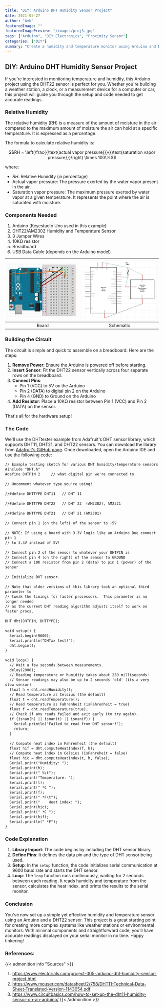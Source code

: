 ```yaml
---
title: "DIY: Arduino DHT Humidity Sensor Project"
date: 2021-05-27
author: "Avk"
featuredImage: ""
featuredImagePreview: "/images/proj3.jpg"
tags: ["Arduino", "DIY Electronics", "Proximity Sensor"]
categories: ["DIY"]
summary: "Create a humidity and temperature monitor using Arduino and DHT22 sensor."
---
```


## **DIY: Arduino DHT Humidity Sensor Project**

If you're interested in monitoring temperature and humidity, this Arduino project using the DHT22 sensor is perfect for you. Whether you're building a weather station, a clock, or a measurement device for a computer or car, this project will guide you through the setup and code needed to get accurate readings.

### **Relative Humidity** 

The relative humidity (RH) is a measure of the amount of moisture in the air compared to the maximum amount of moisture the air can hold at a specific temperature. It is expressed as a percentage.

The formula to calculate relative humidity is:

$$RH = \left(\frac{{\text{actual vapor pressure}}}{{\text{saturation vapor pressure}}}\right) \times 100\%$$

where:
- $RH$: Relative Humidity (in percentage)
- Actual vapor pressure: The pressure exerted by the water vapor present in the air.
- Saturation vapor pressure: The maximum pressure exerted by water vapor at a given temperature. It represents the point where the air is saturated with moisture.


### **Components Needed**

1. Arduino (Keyestudio Uno used in this example)
2. DHT22/AM2302 Humidity and Temperature Sensor
3. 3 Jumper Wires
4. 10KΩ resistor
5. Breadboard
6. USB Data Cable (depends on the Arduino model)


<!-- <div style="display: flex; justify-content: space-around;">
  <div>
    <img src="/images/proj3.jpg" alt="board" style="width: 75%;">
  </div>
  <div>
    <img src="/images/proj31.jpg" alt="schematic" style="width: 100%;">
  </div>
</div> -->


| ![board](/images/proj3.jpg) | ![schematic](/images/proj31.jpg) |
|:---------------------------:|:--------------------------------:|
|            Board            |            Schematic             |


### **Building the Circuit**

The circuit is simple and quick to assemble on a breadboard. Here are the steps:

1. **Remove Power**: Ensure the Arduino is powered off before starting.
2. **Insert Sensor**: Fit the DHT22 sensor vertically across four separate rows on the breadboard.
3. **Connect Pins**:
    - Pin 1 (VCC) to 5V on the Arduino
    - Pin 2 (DATA) to digital pin 2 on the Arduino
    - Pin 4 (GND) to Ground on the Arduino
4. **Add Resistor**: Place a 10KΩ resistor between Pin 1 (VCC) and Pin 2 (DATA) on the sensor.

That's all for the hardware setup!

### **The Code**

We'll use the DHTtester example from Adafruit's DHT sensor library, which supports DHT11, DHT21, and DHT22 sensors. You can download the library from [Adafruit's GitHub page](https://github.com/adafruit/DHT-sensor-library). Once downloaded, open the Arduino IDE and use the following code:

```arduino
// Example testing sketch for various DHT humidity/temperature sensors
#include "DHT.h"
#define DHTPIN 2     // what digital pin we're connected to

// Uncomment whatever type you're using!

//#define DHTTYPE DHT11   // DHT 11

//#define DHTTYPE DHT22   // DHT 22  (AM2302), AM2321

//#define DHTTYPE DHT21   // DHT 21 (AM2301)

// Connect pin 1 (on the left) of the sensor to +5V

// NOTE: If using a board with 3.3V logic like an Arduino Due connect pin 1
// to 3.3V instead of 5V!

// Connect pin 2 of the sensor to whatever your DHTPIN is
// Connect pin 4 (on the right) of the sensor to GROUND
// Connect a 10K resistor from pin 2 (data) to pin 1 (power) of the sensor

// Initialize DHT sensor.

// Note that older versions of this library took an optional third parameter to
// tweak the timings for faster processors.  This parameter is no longer needed
// as the current DHT reading algorithm adjusts itself to work on faster procs.

DHT dht(DHTPIN, DHTTYPE);

void setup() {
  Serial.begin(9600);
  Serial.println("DHTxx test!");
  dht.begin();
}

void loop() {
  // Wait a few seconds between measurements.
  delay(2000);
  // Reading temperature or humidity takes about 250 milliseconds!
  // Sensor readings may also be up to 2 seconds 'old' (its a very slow sensor)
  float h = dht.readHumidity();
  // Read temperature as Celsius (the default)
  float t = dht.readTemperature();
  // Read temperature as Fahrenheit (isFahrenheit = true)
  float f = dht.readTemperature(true);
  // Check if any reads failed and exit early (to try again).
  if (isnan(h) || isnan(t) || isnan(f)) {
    Serial.println("Failed to read from DHT sensor!");
    return;
  }
  
  // Compute heat index in Fahrenheit (the default)
  float hif = dht.computeHeatIndex(f, h);
  // Compute heat index in Celsius (isFahreheit = false)
  float hic = dht.computeHeatIndex(t, h, false);
  Serial.print("Humidity: ");
  Serial.print(h);
  Serial.print(" %\t");
  Serial.print("Temperature: ");
  Serial.print(t);
  Serial.print(" *C ");
  Serial.print(f);
  Serial.print(" *F\t");
  Serial.print("    Heat index: ");
  Serial.print(hic);
  Serial.print(" *C ");
  Serial.print(hif);
  Serial.println(" *F");
}
```

### **Code Explanation**

1. **Library Import**: The code begins by including the DHT sensor library.
2. **Define Pins**: It defines the data pin and the type of DHT sensor being used.
3. **Setup**: In the `setup` function, the code initializes serial communication at 9600 baud rate and starts the DHT sensor.
4. **Loop**: The `loop` function runs continuously, waiting for 2 seconds between each reading. It reads humidity and temperature from the sensor, calculates the heat index, and prints the results to the serial monitor.

### **Conclusion**

You've now set up a simple yet effective humidity and temperature sensor using an Arduino and a DHT22 sensor. This project is a great starting point for creating more complex systems like weather stations or environmental monitors. With minimal components and straightforward code, you'll have accurate readings displayed on your serial monitor in no time. Happy tinkering!


### **References:**
{{< admonition info "Sources" >}}
1. https://www.electorials.com/project-005-arduino-dht-humidity-sensor-project.html
2. https://www.mouser.com/datasheet/2/758/DHT11-Technical-Data-Sheet-Translated-Version-1143054.pdf
3. https://www.circuitbasics.com/how-to-set-up-the-dht11-humidity-sensor-on-an-arduino/
{{< /admonition >}}